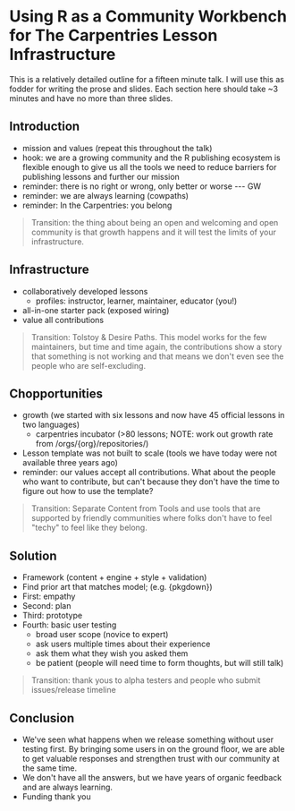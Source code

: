 # Using R as a Community Workbench for The Carpentries Lesson Infrastructure

This is a relatively detailed outline for a fifteen minute talk. I will use this
as fodder for writing the prose and slides. Each section here should take ~3
minutes and have no more than three slides. 

## Introduction

 - mission and values (repeat this throughout the talk)
 - hook: we are a growing community and the R publishing ecosystem is flexible
   enough to give us all the tools we need to reduce barriers for publishing
   lessons and further our mission
 - reminder: there is no right or wrong, only better or worse --- GW
 - reminder: we are always learning (cowpaths)
 - reminder: In the Carpentries: you belong

> Transition: the thing about being an open and welcoming and open community is
> that growth happens and it will test the limits of your infrastructure.

## Infrastructure

 - collaboratively developed lessons
   - profiles: instructor, learner, maintainer, educator (you!)
 - all-in-one starter pack (exposed wiring)
 - value all contributions

> Transition: Tolstoy & Desire Paths. This model works for the few maintainers, 
> but time and time again, the contributions show a story that something is not
> working and that means we don't even see the people who are self-excluding.

## Chopportunities

 - growth (we started with six lessons and now have 45 official lessons in two languages)
   - carpentries incubator (>80 lessons; NOTE: work out growth rate from /orgs/{org}/repositories/) 
 - Lesson template was not built to scale (tools we have today were not
   available three years ago)
 - reminder: our values accept all contributions. What about the people who want
   to contribute, but can't because they don't have the time to figure out how
   to use the template?

> Transition: Separate Content from Tools and use tools that are supported by
> friendly communities where folks don't have to feel "techy" to feel like they
> belong. 

## Solution

 - Framework (content + engine + style + validation)
 - Find prior art that matches model; (e.g. {pkgdown})
 - First: empathy
 - Second: plan
 - Third: prototype
 - Fourth: basic user testing
   - broad user scope (novice to expert)
   - ask users multiple times about their experience
   - ask them what they wish you asked them
   - be patient (people will need time to form thoughts, but will still talk)

> Transition: thank yous to alpha testers and people who submit issues/release timeline

## Conclusion

 - We've seen what happens when we release something without user testing first.
   By bringing some users in on the ground floor, we are able to get valuable
   responses and strengthen trust with our community at the same time. 
 - We don't have all the answers, but we have years of organic feedback and are
   always learning. 
 - Funding thank you
